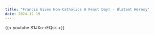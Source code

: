 ```yaml
---
title: "Francis Gives Non-Catholics A Feast Day! - Blatant Heresy"
date: 2024-12-19
---
```


{{< youtube S1JXo-rEQsk >}}
